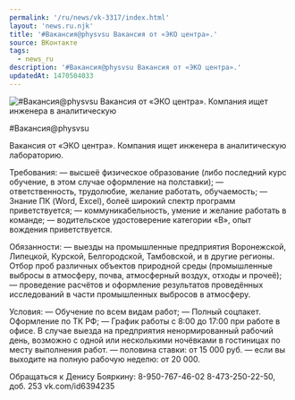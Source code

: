 ```yaml
---
permalink: '/ru/news/vk-3317/index.html'
layout: 'news.ru.njk'
title: '#Вакансия@physvsu Вакансия от «ЭКО центра».'
source: ВКонтакте
tags:
  - news_ru
description: '#Вакансия@physvsu Вакансия от «ЭКО центра».'
updatedAt: 1470504033
---
```

![#Вакансия@physvsu Вакансия от «ЭКО центра». Компания ищет инженера в аналитическую](https://sun9-15.userapi.com/impf/c631118/v631118484/39a22/7BkElIZ0O6c.jpg?size=900x600&quality=96&proxy=1&sign=f0be43101417dd2af68cc1086cfea368&c_uniq_tag=pRjCkOuMO1t4Xd6WzAuCRdEoqulGJvZ6Z-AdmF01n4k&type=album)

#Вакансия@physvsu

Вакансия от «ЭКО центра». Компания ищет инженера в аналитическую лабораторию.

Требования:
— высшеё физическое образование (либо последний курс обучение, в этом случае оформление на полставки);
— ответственность, трудолюбие, желание работать, обучаемость;
— Знание ПК (Word, Excel), болеё широкий спектр программ приветствуется;
— коммуникабельность, умение и желание работать в команде;
— водительское удостоверение категории «В», опыт вождения приветствуется.

Обязанности:
— выезды на промышленные предприятия Воронежской, Липецкой, Курской, Белгородской, Тамбовской, и в другие регионы. Отбор проб различных объектов природной среды (промышленные выбросы в атмосферу, почва, атмосферный воздух, отходы и прочеё);
— проведение расчётов и оформление результатов проведённых исследований в части промышленных выбросов в атмосферу.

Условия:
— Обучение по всем видам работ;
— Полный соцпакет. Оформление по ТК РФ;
— График работы с 8:00 до 17:00 при работе в офисе. В случае выезда на предприятия ненормированный рабочий день, возможно с одной или несколькими ночёвками в гостиницах по месту выполнения работ.
— половина ставки: от 15 000 руб.
— если вы выходите на полную рабочую неделю: от 20 000.

Обращаться к Денису Бояркину:
8-950-767-46-02
8-473-250-22-50, доб. 253
vk.com/id6394235
